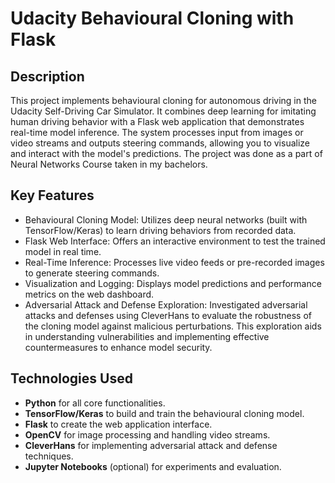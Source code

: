 # Udacity Behavioural Cloning with Flask

## Description
This project implements behavioural cloning for autonomous driving in the Udacity Self-Driving Car Simulator. It combines deep learning for imitating human driving behavior with a Flask web application that demonstrates real-time model inference. The system processes input from images or video streams and outputs steering commands, allowing you to visualize and interact with the model's predictions. The project was done as a part of Neural Networks Course taken in my bachelors.

## Key Features
- Behavioural Cloning Model: Utilizes deep neural networks (built with TensorFlow/Keras) to learn driving behaviors from recorded data.
- Flask Web Interface: Offers an interactive environment to test the trained model in real time.
- Real-Time Inference: Processes live video feeds or pre-recorded images to generate steering commands.
- Visualization and Logging: Displays model predictions and performance metrics on the web dashboard.
- Adversarial Attack and Defense Exploration: Investigated adversarial attacks and defenses using CleverHans to evaluate the robustness of the cloning model against malicious perturbations. This exploration aids in understanding vulnerabilities and implementing effective countermeasures to enhance model security.

## Technologies Used
- **Python** for all core functionalities.
- **TensorFlow/Keras** to build and train the behavioural cloning model.
- **Flask** to create the web application interface.
- **OpenCV** for image processing and handling video streams.
- **CleverHans** for implementing adversarial attack and defense techniques.
- **Jupyter Notebooks** (optional) for experiments and evaluation.
